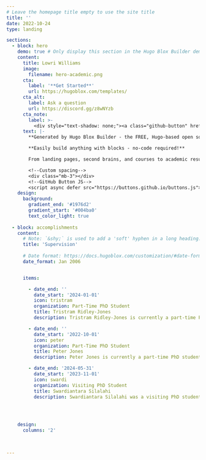 ```yaml
---
# Leave the homepage title empty to use the site title
title: ''
date: 2022-10-24
type: landing

sections:
  - block: hero
    demo: true # Only display this section in the Hugo Blox Builder demo site
    content:
      title: Lowri Williams
      image:
        filename: hero-academic.png
      cta:
        label: '**Get Started**'
        url: https://hugoblox.com/templates/
      cta_alt:
        label: Ask a question
        url: https://discord.gg/z8wNYzb
      cta_note:
        label: >-
          <div style="text-shadow: none;"><a class="github-button" href="https://github.com/HugoBlox/hugo-blox-builder" data-icon="octicon-star" data-size="large" data-show-count="true" aria-label="Star">Star Hugo Blox Builder</a></div><div style="text-shadow: none;"><a class="github-button" href="https://github.com/HugoBlox/theme-academic-cv" data-icon="octicon-star" data-size="large" data-show-count="true" aria-label="Star">Star the Academic template</a></div>
      text: |-
        **Generated by Hugo Blox Builder - the FREE, Hugo-based open source website builder trusted by 500,000+ sites.**

        **Easily build anything with blocks - no-code required!**

        From landing pages, second brains, and courses to academic resumés, conferences, and tech blogs.

        <!--Custom spacing-->
        <div class="mb-3"></div>
        <!--GitHub Button JS-->
        <script async defer src="https://buttons.github.io/buttons.js"></script>
    design:
      background:
        gradient_end: '#1976d2'
        gradient_start: '#004ba0'
        text_color_light: true
 
  - block: accomplishments
    content:
      # Note: `&shy;` is used to add a 'soft' hyphen in a long heading.
      title: 'Supervision'
      
      # Date format: https://docs.hugoblox.com/customization/#date-format
      date_format: Jan 2006


      items:

        - date_end: ''
          date_start: '2024-01-01'
          icon: tristram
          organization: Part-Time PhD Student 
          title: Tristram Ridley-Jones
          description: Tristram Ridley-Jones is currently a part-time PhD student with whom I co-supervise with Dr Eirini Anthi. His research interests revolve around designing effective Security Operation Centres (SOCs) in organisations

        - date_end: ''
          date_start: '2022-10-01'
          icon: peter
          organization: Part-Time PhD Student 
          title: Peter Jones
          description: Peter Jones is currently a part-time PhD student with whom I co-supervise with Dr Eirini Anthi. His research interests revolve around the security of access control systems.

        - date_end: '2024-05-31'
          date_start: '2023-11-01'
          icon: swardi
          organization: Visiting PhD Student 
          title: Swardiantara Silalahi
          description: Swardiantara Silalahi was a visiting PhD student from Sepuluh Nopember Institute of Technology (ITS), Indonesia. He spent 6 months under my co-supervision with Dr Eirini Anthi, where the focus of his work was on drone forensics. Whilst at Cardiff, we published a paper [Severity-oriented Multiclass Drone Flight Logs Anomaly Detection](https://ieeexplore.ieee.org/document/10520297) in IEEE Access.

        
      

    design:
      columns: '2'

 
 
---
```

